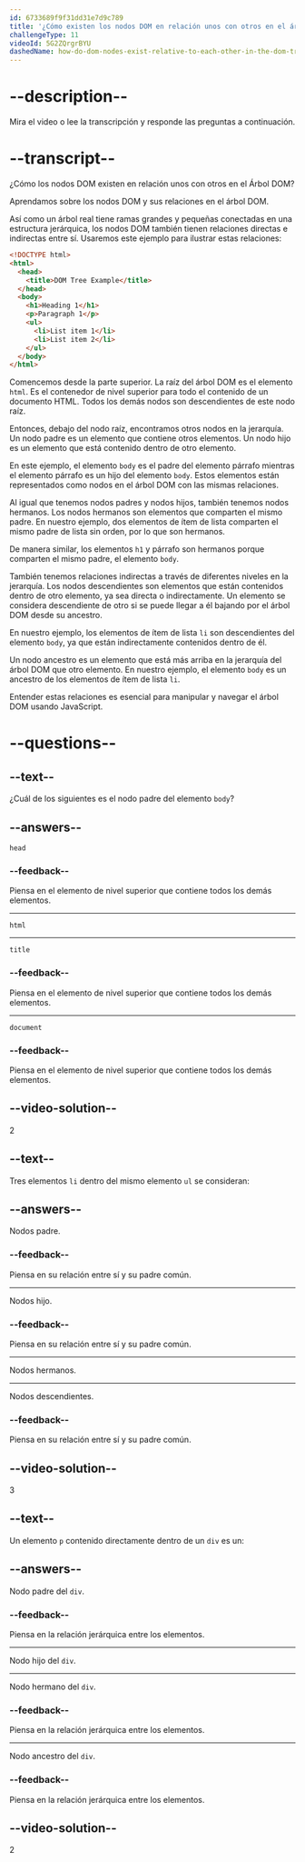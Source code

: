```yaml
---
id: 6733689f9f31dd31e7d9c789
title: '¿Cómo existen los nodos DOM en relación unos con otros en el árbol DOM?'
challengeType: 11
videoId: 5G2ZQrgrBYU
dashedName: how-do-dom-nodes-exist-relative-to-each-other-in-the-dom-tree
---
```


# --description--

Mira el video o lee la transcripción y responde las preguntas a continuación.

# --transcript--

¿Cómo los nodos DOM existen en relación unos con otros en el Árbol DOM?

Aprendamos sobre los nodos DOM y sus relaciones en el árbol DOM.

Así como un árbol real tiene ramas grandes y pequeñas conectadas en una estructura jerárquica, los nodos DOM también tienen relaciones directas e indirectas entre sí. Usaremos este ejemplo para ilustrar estas relaciones:

```html
<!DOCTYPE html>
<html>
  <head>
    <title>DOM Tree Example</title>
  </head>
  <body>
    <h1>Heading 1</h1>
    <p>Paragraph 1</p>
    <ul>
      <li>List item 1</li>
      <li>List item 2</li>
    </ul>
  </body>
</html>
```

Comencemos desde la parte superior. La raíz del árbol DOM es el elemento `html`. Es el contenedor de nivel superior para todo el contenido de un documento HTML. Todos los demás nodos son descendientes de este nodo raíz.

Entonces, debajo del nodo raíz, encontramos otros nodos en la jerarquía. Un nodo padre es un elemento que contiene otros elementos. Un nodo hijo es un elemento que está contenido dentro de otro elemento.

En este ejemplo, el elemento `body` es el padre del elemento párrafo mientras el elemento párrafo es un hijo del elemento `body`. Estos elementos están representados como nodos en el árbol DOM con las mismas relaciones.

Al igual que tenemos nodos padres y nodos hijos, también tenemos nodos hermanos. Los nodos hermanos son elementos que comparten el mismo padre. En nuestro ejemplo, dos elementos de ítem de lista comparten el mismo padre de lista sin orden, por lo que son hermanos.

De manera similar, los elementos `h1` y párrafo son hermanos porque comparten el mismo padre, el elemento `body`.

También tenemos relaciones indirectas a través de diferentes niveles en la jerarquía. Los nodos descendientes son elementos que están contenidos dentro de otro elemento, ya sea directa o indirectamente. Un elemento se considera descendiente de otro si se puede llegar a él bajando por el árbol DOM desde su ancestro.

En nuestro ejemplo, los elementos de ítem de lista `li` son descendientes del elemento `body`, ya que están indirectamente contenidos dentro de él.

Un nodo ancestro es un elemento que está más arriba en la jerarquía del árbol DOM que otro elemento. En nuestro ejemplo, el elemento `body` es un ancestro de los elementos de ítem de lista `li`.

Entender estas relaciones es esencial para manipular y navegar el árbol DOM usando JavaScript.

# --questions--

## --text--

¿Cuál de los siguientes es el nodo padre del elemento `body`?

## --answers--

`head`

### --feedback--

Piensa en el elemento de nivel superior que contiene todos los demás elementos.

---

`html`

---

`title`

### --feedback--

Piensa en el elemento de nivel superior que contiene todos los demás elementos.

---

`document`

### --feedback--

Piensa en el elemento de nivel superior que contiene todos los demás elementos.

## --video-solution--

2

## --text--

Tres elementos `li` dentro del mismo elemento `ul` se consideran:

## --answers--

Nodos padre.

### --feedback--

Piensa en su relación entre sí y su padre común.

---

Nodos hijo.

### --feedback--

Piensa en su relación entre sí y su padre común.

---

Nodos hermanos.

---

Nodos descendientes.

### --feedback--

Piensa en su relación entre sí y su padre común.

## --video-solution--

3

## --text--

Un elemento `p` contenido directamente dentro de un `div` es un:

## --answers--

Nodo padre del `div`.

### --feedback--

Piensa en la relación jerárquica entre los elementos.

---

Nodo hijo del `div`.

---

Nodo hermano del `div`.

### --feedback--

Piensa en la relación jerárquica entre los elementos.

---

Nodo ancestro del `div`.

### --feedback--

Piensa en la relación jerárquica entre los elementos.

## --video-solution--

2
